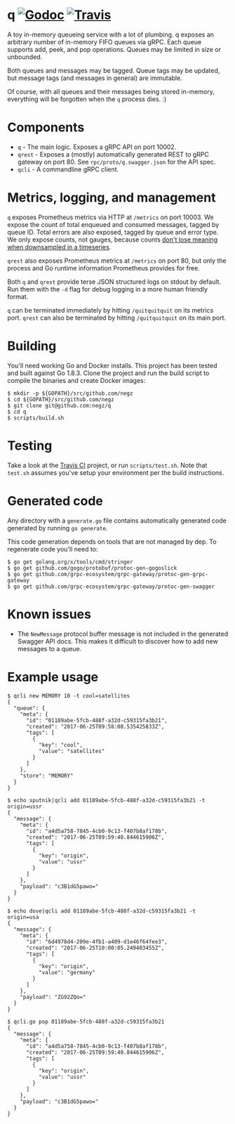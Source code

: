 # q  [![Godoc](https://img.shields.io/badge/godoc-reference-blue.svg)](https://godoc.org/github.com/negz/q) [![Travis](https://img.shields.io/travis/negz/q.svg?maxAge=300)](https://travis-ci.org/negz/q/)
A toy in-memory queueing service with a lot of plumbing. q exposes an arbitrary
number of in-memory FIFO queues via gRPC. Each queue supports add, peek, and pop
operations. Queues may be limited in size or unbounded.

Both queues and messages may be tagged. Queue tags may be updated, but message
tags (and messages in general) are immutable.

Of course, with all queues and their messages being stored in-memory, everything
will be forgotten when the `q` process dies. :)

# Components
* `q` - The main logic. Exposes a gRPC API on port 10002.
* `qrest` - Exposes a (mostly) automatically generated REST to gRPC gateway on port 80. See `rpc/proto/q.swagger.json` for the API spec.
* `qcli` - A commandline gRPC client.

# Metrics, logging, and management
`q` exposes Prometheus metrics via HTTP at `/metrics` on port 10003. We expose
the count of total enqueued and consumed messages, tagged by queue ID. Total
errors are also exposed, tagged by queue and error type. We only expose counts,
not gauges, because counts
[don't lose meaning when downsampled in a timeseries]( https://goo.gl/WTHgAq).

`qrest` also exposes Prometheus metrics at `/metrics` on port 80, but only the
process and Go runtime information Prometheus provides for free.

Both `q` and `qrest` provide terse JSON structured logs on stdout by default.
Run them with the `-d` flag for debug logging in a more human friendly format.

`q` can be terminated immediately by hitting `/quitquitquit` on its metrics
port. `qrest` can also be terminated by hitting `/quitquitquit` on its main
port.

# Building
You'll need working Go and Docker installs. This project has been tested and
built against Go 1.8.3. Clone the project and run the build script to compile
the binaries and create Docker images:
```
$ mkdir -p ${GOPATH}/src/github.com/negz
$ cd ${GOPATH}/src/github.com/negz
$ git clone git@github.com:negz/q
$ cd q
$ scripts/build.sh
```

# Testing
Take a look at the [Travis CI](https://travis-ci.org/negz/q/) project, or run
`scripts/test.sh`. Note that `test.sh` assumes you've setup your environment
per the build instructions.

# Generated code
Any directory with a `generate.go` file contains automatically generated code
generated by running `go generate`.

This code generation depends on tools that are not managed by dep. To regenerate
code you'll need to:
```
$ go get golang.org/x/tools/cmd/stringer
$ go get github.com/gogo/protobuf/protoc-gen-gogoslick
$ go get github.com/grpc-ecosystem/grpc-gateway/protoc-gen-grpc-gateway
$ go get github.com/grpc-ecosystem/grpc-gateway/protoc-gen-swagger
```

# Known issues
* The `NewMessage` protocol buffer message is not included in the generated
Swagger API docs. This makes it difficult to discover how to add new messages to
a queue.

# Example usage
```
$ qcli new MEMORY 10 -t cool=satellites
{
  "queue": {
    "meta": {
      "id": "01189abe-5fcb-488f-a32d-c59315fa3b21",
      "created": "2017-06-25T09:58:08.535425833Z",
      "tags": [
        {
          "key": "cool",
          "value": "satellites"
        }
      ]
    },
    "store": "MEMORY"
  }
}

$ echo sputnik|qcli add 01189abe-5fcb-488f-a32d-c59315fa3b21 -t origin=ussr
{
  "message": {
    "meta": {
      "id": "a4d5a758-7845-4cb0-9c13-f407b8af178b",
      "created": "2017-06-25T09:59:40.844615906Z",
      "tags": [
        {
          "key": "origin",
          "value": "ussr"
        }
      ]
    },
    "payload": "c3B1dG5pawo="
  }
}

$ echo dove|qcli add 01189abe-5fcb-488f-a32d-c59315fa3b21 -t origin=usa
{
  "message": {
    "meta": {
      "id": "6d4978d4-209e-4fb1-a409-d1e46f64fee3",
      "created": "2017-06-25T10:00:05.249403455Z",
      "tags": [
        {
          "key": "origin",
          "value": "germany"
        }
      ]
    },
    "payload": "ZG92ZQo="
  }
}

$ qcli.go pop 01189abe-5fcb-488f-a32d-c59315fa3b21
{
  "message": {
    "meta": {
      "id": "a4d5a758-7845-4cb0-9c13-f407b8af178b",
      "created": "2017-06-25T09:59:40.844615906Z",
      "tags": [
        {
          "key": "origin",
          "value": "ussr"
        }
      ]
    },
    "payload": "c3B1dG5pawo="
  }
}
```
